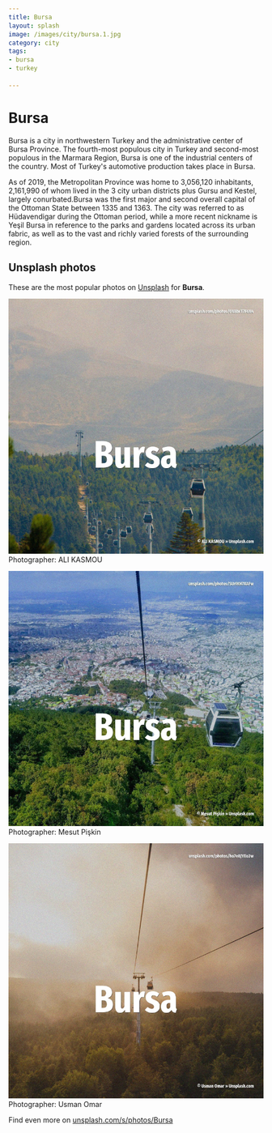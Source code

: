 ```yaml
---
title: Bursa
layout: splash
image: /images/city/bursa.1.jpg
category: city
tags:
- bursa
- turkey

---
```

# Bursa

Bursa  is a city in northwestern Turkey and the administrative center of Bursa Province.
The fourth-most populous city in Turkey and second-most populous in the Marmara Region, Bursa is 
one of the industrial centers of the country.
Most of Turkey's automotive production takes place in Bursa.

As of  2019, the Metropolitan Province was home to 3,056,120 inhabitants, 2,161,990 of whom lived 
in the 3 city urban districts  plus Gursu and Kestel, largely conurbated.Bursa was the first major 
and second overall capital of the Ottoman State between 1335 and 1363.
The city was referred to as Hüdavendigar  during the Ottoman period, while a more recent nickname 
is Yeşil Bursa  in reference to the parks and gardens located across its urban fabric, as well as 
to the vast and richly varied forests of the surrounding region.

 
## Unsplash photos
These are the most popular photos on [Unsplash](https://unsplash.com) for **Bursa**.
 
![Bursa](/images/city/bursa.1.jpg)
Photographer:  ALI KASMOU
 
![Bursa](/images/city/bursa.2.jpg)
Photographer:  Mesut Pişkin
 
![Bursa](/images/city/bursa.3.jpg)
Photographer:  Usman Omar
 
Find even more on [unsplash.com/s/photos/Bursa](https://unsplash.com/s/photos/Bursa)
 
